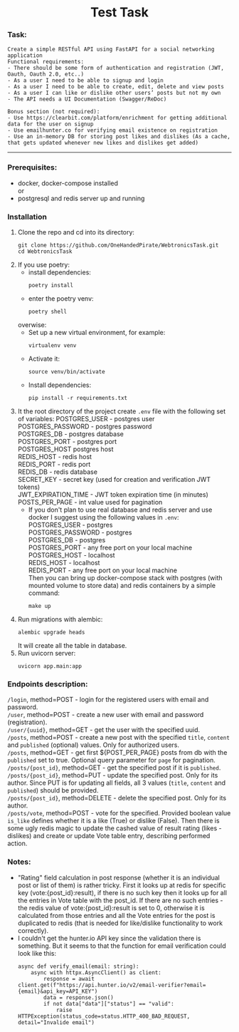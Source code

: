 <h1 align="center">Test Task</h1>

### Task:

	Create a simple RESTful API using FastAPI for a social networking application
    Functional requirements:
    - There should be some form of authentication and registration (JWT, Oauth, Oauth 2.0, etc..)
    - As a user I need to be able to signup and login
    - As a user I need to be able to create, edit, delete and view posts
    - As a user I can like or dislike other users’ posts but not my own 
    - The API needs a UI Documentation (Swagger/ReDoc)

    Bonus section (not required):
    - Use https://clearbit.com/platform/enrichment for getting additional data for the user on signup
    - Use emailhunter.co for verifying email existence on registration
    - Use an in-memory DB for storing post likes and dislikes (As a cache, that gets updated whenever new likes and dislikes get added) 

<hr>
    

### Prerequisites:
- docker, docker-compose installed<br> 
    or
- postgresql and redis server up and running

### Installation

1) Clone the repo and cd into its directory:
    ```
    git clone https://github.com/OneHandedPirate/WebtronicsTask.git
    cd WebtronicsTask
    ```
2) If you use poetry:
   + install dependencies:
     ```
     poetry install
     ```
   + enter the poetry venv:
     ```
     poetry shell
     ```
   overwise:
   + Set up a new virtual environment, for example:
     ```
     virtualenv venv
     ```   
   + Activate it:
     ```
     source venv/bin/activate
     ```   
   + Install dependencies:
     ```
     pip install -r requirements.txt
     ``` 
3) It the root directory of the project create `.env` file with the following set of variables:
    POSTGRES_USER - postgres user<br>
    POSTGRES_PASSWORD - postgres password<br>
    POSTGRES_DB - postgres database<br>
    POSTGRES_PORT - postgres port<br>
    POSTGRES_HOST postgres host<br>
    REDIS_HOST - redis host<br>
    REDIS_PORT - redis port<br>
    REDIS_DB - redis database<br>
    SECRET_KEY - secret key (used for creation and verification JWT tokens)<br>
    JWT_EXPIRATION_TIME - JWT token expiration time (in minutes)<br>
    POSTS_PER_PAGE - int value used for pagination 
    * If you don't plan to use real database and redis server and use docker I suggest using the following values in `.env`:<br>
        POSTGRES_USER - postgres<br>
        POSTGRES_PASSWORD - postgres<br>
        POSTGRES_DB - postgres<br>
        POSTGRES_PORT - any free port on your local machine<br>
        POSTGRES_HOST - localhost<br>
        REDIS_HOST - localhost<br>
        REDIS_PORT - any free port on your local machine<br>
        Then you can bring up docker-compose stack with postgres (with mounted volume to store data) and redis containers by a simple command:
        ```
        make up
        ```
4) Run migrations with alembic:
   ```
   alembic upgrade heads
   ```
   It will create all the table in database.
5) Run uvicorn server:
   ```
   uvicorn app.main:app
   ```

### Endpoints description:
`/login`, method=POST - login for the registered users with email and password.<br>
`/user`, method=POST - create a new user with email and password (registration).<br>
`/user/{uuid}`, method=GET - get the user with the specified uuid.<br>
`/posts`, method=POST - create a new post with the specified `title`, `content` and `published` (optional) values. Only for authorized users.<br>
`/posts`, method=GET - get first ${POST_PER_PAGE} posts from db with the `published` set to true. Optional query parameter for `page` for pagination.<br>
`/posts/{post_id}`, method=GET - get the specified post if it is `published`.<br>
`/posts/{post_id}`, method=PUT - update the specified post. Only for its author. Since PUT is for updating all fields, all 3 values (`title`, `content` and `published`) should be provided.<br>
`/posts/{post_id}`, method=DELETE - delete the specified post. Only for its author.<br>
`/posts/vote`, method=POST - vote for the specified. Provided boolean value `is_like` defines whether it is a like (True) or dislike (False). Then there is some ugly redis magic to update the cashed value of result rating (likes - dislikes) and create or update Vote table entry, describing performed action. 

### Notes:
* "Rating" field calculation in post response (whether it is an individual post or list of them) is rather tricky. First it looks up at redis for specific key (vote:{post_id}:result), if there is no such key then it looks up for all the entries in Vote table with the post_id. If there are no such entries - the redis value of vote:{post_id}:result is set to 0, otherwise it is calculated from those entries and all the Vote entries for the post is duplicated to redis (that is needed for like/dislike functionality to work correctly).
* I couldn't get the hunter.io API key since the validation there is something. But it seems to that the function for email verification could look like this:
    ```
    async def verify_email(email: string):
        async with httpx.AsyncClient() as client:
            response = await client.get(f"https://api.hunter.io/v2/email-verifier?email={email}&api_key=API_KEY")
            data = response.json()
            if not data["data"]["status"] == "valid":
                raise HTTPException(status_code=status.HTTP_400_BAD_REQUEST, detail="Invalide email")
    ``` 
